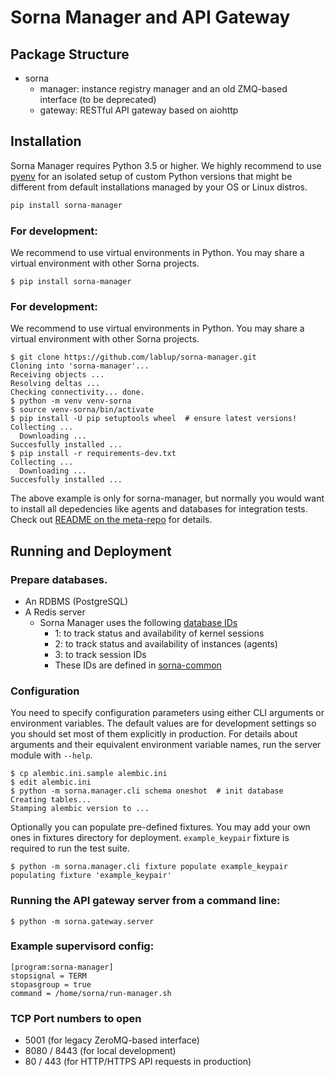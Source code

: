 Sorna Manager and API Gateway
=============================

Package Structure
-----------------

 * sorna
   * manager: instance registry manager and an old ZMQ-based interface (to be deprecated)
   * gateway: RESTful API gateway based on aiohttp

Installation
------------

Sorna Manager requires Python 3.5 or higher.  We highly recommend to use
[pyenv](https://github.com/yyuu/pyenv) for an isolated setup of custom Python
versions that might be different from default installations managed by your OS
or Linux distros.

```sh
pip install sorna-manager
```

### For development:

We recommend to use virtual environments in Python.
You may share a virtual environment with other Sorna projects.

```console
$ pip install sorna-manager
```

### For development:

We recommend to use virtual environments in Python.
You may share a virtual environment with other Sorna projects.

```console
$ git clone https://github.com/lablup/sorna-manager.git
Cloning into 'sorna-manager'...
Receiving objects ...
Resolving deltas ...
Checking connectivity... done.
$ python -m venv venv-sorna
$ source venv-sorna/bin/activate
$ pip install -U pip setuptools wheel  # ensure latest versions!
Collecting ...
  Downloading ...
Succesfully installed ...
$ pip install -r requirements-dev.txt
Collecting ...
  Downloading ...
Succesfully installed ...
```

The above example is only for sorna-manager, but normally you would want to install
all depedencies like agents and databases for integration tests. Check out
[README on the meta-repo](https://github.com/lablup/sorna) for details.

Running and Deployment
----------------------

### Prepare databases.

 * An RDBMS (PostgreSQL)
 * A Redis server
   - Sorna Manager uses the following [database IDs](http://redis.io/commands/SELECT)
     - 1: to track status and availability of kernel sessions
     - 2: to track status and availability of instances (agents)
     - 3: to track session IDs
     - These IDs are defined in [sorna-common](https://github.com/lablup/sorna-common/blob/master/sorna/defs.py)

### Configuration

You need to specify configuration parameters using either CLI arguments or environment
variables.  The default values are for development settings so you should set most of them
explicitly in production.
For details about arguments and their equivalent environment variable names,
run the server module with `--help`.

```console
$ cp alembic.ini.sample alembic.ini
$ edit alembic.ini
$ python -m sorna.manager.cli schema oneshot  # init database
Creating tables...
Stamping alembic version to ...
```

Optionally you can populate pre-defined fixtures.
You may add your own ones in fixtures directory for deployment.
`example_keypair` fixture is required to run the test suite.

```console
$ python -m sorna.manager.cli fixture populate example_keypair
populating fixture 'example_keypair'
```

### Running the API gateway server from a command line:

```console
$ python -m sorna.gateway.server
```

### Example supervisord config:

```dosini
[program:sorna-manager]
stopsignal = TERM
stopasgroup = true
command = /home/sorna/run-manager.sh
```

### TCP Port numbers to open

 * 5001 (for legacy ZeroMQ-based interface)
 * 8080 / 8443 (for local development)
 * 80 / 443 (for HTTP/HTTPS API requests in production)

